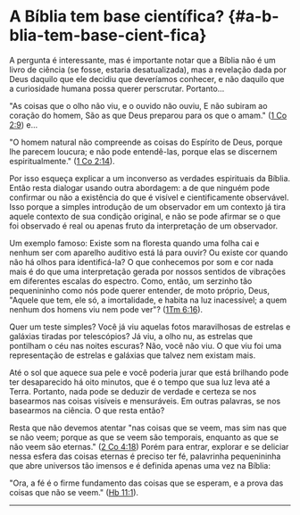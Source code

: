 # A Bíblia tem base científica? {#a-b-blia-tem-base-cient-fica}

A pergunta é interessante, mas é importante notar que a Bíblia não é um livro de ciência (se fosse, estaria desatualizada), mas a revelação dada por Deus daquilo que ele decidiu que deveríamos conhecer, e não daquilo que a curiosidade humana possa querer perscrutar. Portanto...

&quot;As coisas que o olho não viu, e o ouvido não ouviu, E não subiram ao coração do homem, São as que Deus preparou para os que o amam.&quot; ([1 Co 2:9](http://bibliaonline.com.br/acf/1co/2/9)) e...

&quot;O homem natural não compreende as coisas do Espírito de Deus, porque lhe parecem loucura; e não pode entendê-las, porque elas se discernem espiritualmente.&quot; ([1 Co 2:14](http://bibliaonline.com.br/acf/1co/2/14)).

Por isso esqueça explicar a um inconverso as verdades espirituais da Bíblia. Então resta dialogar usando outra abordagem: a de que ninguém pode confirmar ou não a existência do que é visível e cientificamente observável. Isso porque a simples introdução de um observador em um contexto já tira aquele contexto de sua condição original, e não se pode afirmar se o que foi observado é real ou apenas fruto da interpretação de um observador.

Um exemplo famoso: Existe som na floresta quando uma folha cai e nenhum ser com aparelho auditivo está lá para ouvir? Ou existe cor quando não há olhos para identificá-la? O que conhecemos por som e cor nada mais é do que uma interpretação gerada por nossos sentidos de vibrações em diferentes escalas do espectro. Como, então, um serzinho tão pequenininho como nós pode querer entender, de moto próprio, Deus, &quot;Aquele que tem, ele só, a imortalidade, e habita na luz inacessível; a quem nenhum dos homens viu nem pode ver&quot;? ([1Tm 6:16](http://bibliaonline.com.br/acf/1tm/6/16)).

Quer um teste simples? Você já viu aquelas fotos maravilhosas de estrelas e galáxias tiradas por telescópios? Já viu, a olho nu, as estrelas que pontilham o céu nas noites escuras? Não, você não viu. O que viu foi uma representação de estrelas e galáxias que talvez nem existam mais.

Até o sol que aquece sua pele e você poderia jurar que está brilhando pode ter desaparecido há oito minutos, que é o tempo que sua luz leva até a Terra. Portanto, nada pode se deduzir de verdade e certeza se nos basearmos nas coisas visíveis e mensuráveis. Em outras palavras, se nos basearmos na ciência. O que resta então?

Resta que não devemos atentar &quot;nas coisas que se veem, mas sim nas que se não veem; porque as que se veem são temporais, enquanto as que se não veem são eternas.&quot; ([2 Co 4:18](http://bibliaonline.com.br/acf/2co/4/18)) Porém para entrar, explorar e se deliciar nessa esfera das coisas eternas é preciso ter fé, palavrinha pequenininha que abre universos tão imensos e é definida apenas uma vez na Bíblia:

&quot;Ora, a fé é o firme fundamento das coisas que se esperam, e a prova das coisas que não se veem.&quot; ([Hb 11:1](http://bibliaonline.com.br/acf/hb/11/1)).

*****